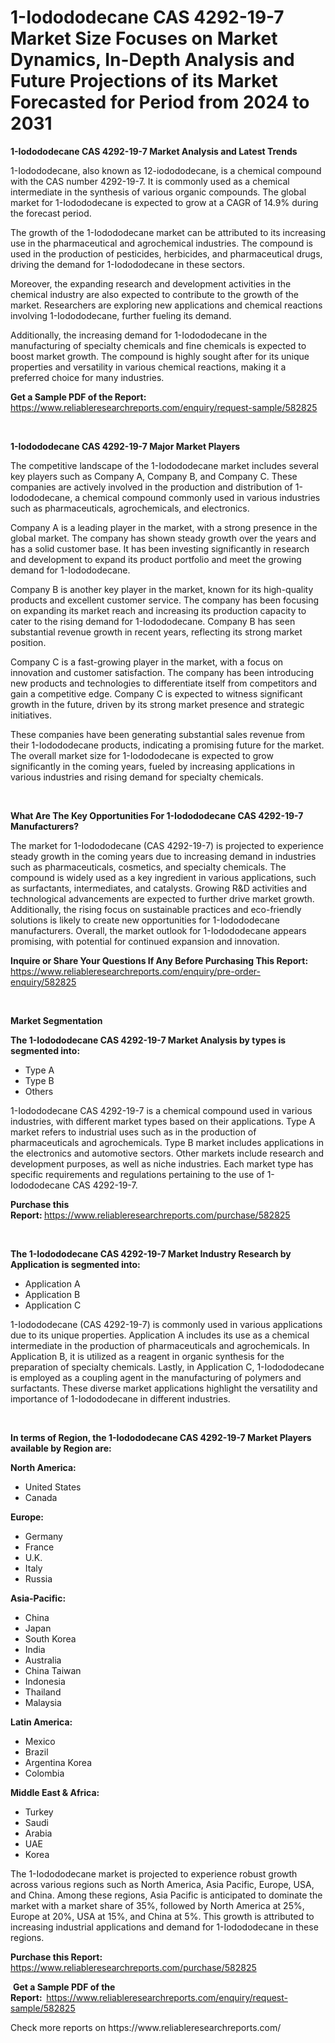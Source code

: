 <p><h1>1-Iodododecane CAS 4292-19-7 Market Size Focuses on Market Dynamics, In-Depth Analysis and Future Projections of its Market Forecasted for Period from 2024 to 2031</h1></p><p><strong>1-Iodododecane CAS 4292-19-7 Market Analysis and Latest Trends</strong></p>
<p><p>1-Iodododecane, also known as 12-iodododecane, is a chemical compound with the CAS number 4292-19-7. It is commonly used as a chemical intermediate in the synthesis of various organic compounds. The global market for 1-Iodododecane is expected to grow at a CAGR of 14.9% during the forecast period.</p><p>The growth of the 1-Iodododecane market can be attributed to its increasing use in the pharmaceutical and agrochemical industries. The compound is used in the production of pesticides, herbicides, and pharmaceutical drugs, driving the demand for 1-Iodododecane in these sectors.</p><p>Moreover, the expanding research and development activities in the chemical industry are also expected to contribute to the growth of the market. Researchers are exploring new applications and chemical reactions involving 1-Iodododecane, further fueling its demand.</p><p>Additionally, the increasing demand for 1-Iodododecane in the manufacturing of specialty chemicals and fine chemicals is expected to boost market growth. The compound is highly sought after for its unique properties and versatility in various chemical reactions, making it a preferred choice for many industries.</p></p>
<p><strong>Get a Sample PDF of the Report:&nbsp;</strong> <a href="https://www.reliableresearchreports.com/enquiry/request-sample/582825">https://www.reliableresearchreports.com/enquiry/request-sample/582825</a></p>
<p>&nbsp;</p>
<p><strong>1-Iodododecane CAS 4292-19-7 Major Market Players</strong></p>
<p><p>The competitive landscape of the 1-Iodododecane market includes several key players such as Company A, Company B, and Company C. These companies are actively involved in the production and distribution of 1-Iodododecane, a chemical compound commonly used in various industries such as pharmaceuticals, agrochemicals, and electronics.</p><p>Company A is a leading player in the market, with a strong presence in the global market. The company has shown steady growth over the years and has a solid customer base. It has been investing significantly in research and development to expand its product portfolio and meet the growing demand for 1-Iodododecane.</p><p>Company B is another key player in the market, known for its high-quality products and excellent customer service. The company has been focusing on expanding its market reach and increasing its production capacity to cater to the rising demand for 1-Iodododecane. Company B has seen substantial revenue growth in recent years, reflecting its strong market position.</p><p>Company C is a fast-growing player in the market, with a focus on innovation and customer satisfaction. The company has been introducing new products and technologies to differentiate itself from competitors and gain a competitive edge. Company C is expected to witness significant growth in the future, driven by its strong market presence and strategic initiatives.</p><p>These companies have been generating substantial sales revenue from their 1-Iodododecane products, indicating a promising future for the market. The overall market size for 1-Iodododecane is expected to grow significantly in the coming years, fueled by increasing applications in various industries and rising demand for specialty chemicals.</p></p>
<p>&nbsp;</p>
<p><strong>What Are The Key Opportunities For 1-Iodododecane CAS 4292-19-7 Manufacturers?</strong></p>
<p><p>The market for 1-Iodododecane (CAS 4292-19-7) is projected to experience steady growth in the coming years due to increasing demand in industries such as pharmaceuticals, cosmetics, and specialty chemicals. The compound is widely used as a key ingredient in various applications, such as surfactants, intermediates, and catalysts. Growing R&D activities and technological advancements are expected to further drive market growth. Additionally, the rising focus on sustainable practices and eco-friendly solutions is likely to create new opportunities for 1-Iodododecane manufacturers. Overall, the market outlook for 1-Iodododecane appears promising, with potential for continued expansion and innovation.</p></p>
<p><strong>Inquire or Share Your Questions If Any Before Purchasing This Report:</strong> <a href="https://www.reliableresearchreports.com/enquiry/pre-order-enquiry/582825">https://www.reliableresearchreports.com/enquiry/pre-order-enquiry/582825</a></p>
<p>&nbsp;</p>
<p><strong>Market Segmentation</strong></p>
<p><strong>The 1-Iodododecane CAS 4292-19-7 Market Analysis by types is segmented into:</strong></p>
<p><ul><li>Type A</li><li>Type B</li><li>Others</li></ul></p>
<p><p>1-Iodododecane CAS 4292-19-7 is a chemical compound used in various industries, with different market types based on their applications. Type A market refers to industrial uses such as in the production of pharmaceuticals and agrochemicals. Type B market includes applications in the electronics and automotive sectors. Other markets include research and development purposes, as well as niche industries. Each market type has specific requirements and regulations pertaining to the use of 1-Iodododecane CAS 4292-19-7.</p></p>
<p><strong>Purchase this Report:&nbsp;</strong><a href="https://www.reliableresearchreports.com/purchase/582825">https://www.reliableresearchreports.com/purchase/582825</a></p>
<p>&nbsp;</p>
<p><strong>The 1-Iodododecane CAS 4292-19-7 Market Industry Research by Application is segmented into:</strong></p>
<p><ul><li>Application A</li><li>Application B</li><li>Application C</li></ul></p>
<p><p>1-Iodododecane (CAS 4292-19-7) is commonly used in various applications due to its unique properties. Application A includes its use as a chemical intermediate in the production of pharmaceuticals and agrochemicals. In Application B, it is utilized as a reagent in organic synthesis for the preparation of specialty chemicals. Lastly, in Application C, 1-Iodododecane is employed as a coupling agent in the manufacturing of polymers and surfactants. These diverse market applications highlight the versatility and importance of 1-Iodododecane in different industries.</p></p>
<p>&nbsp;</p>
<p><strong>In terms of Region, the 1-Iodododecane CAS 4292-19-7 Market Players available by Region are:</strong></p>
<p>
    <p> <strong> North America: </strong>
        <ul>
            <li>United States</li>
            <li>Canada</li>
        </ul>
        </p> 
    <p> <strong> Europe: </strong>
        <ul>
            <li>Germany</li>
            <li>France</li>
            <li>U.K.</li>
            <li>Italy</li>
            <li>Russia</li>
        </ul>
        </p> 
    <p> <strong> Asia-Pacific: </strong>
        <ul>
            <li>China</li>
            <li>Japan</li>
            <li>South Korea</li>
            <li>India</li>
            <li>Australia</li>
            <li>China Taiwan</li>
            <li>Indonesia</li>
            <li>Thailand</li>
            <li>Malaysia</li>
        </ul>
        </p> 
    <p> <strong> Latin America: </strong>
        <ul>
            <li>Mexico</li>
            <li>Brazil</li>
            <li>Argentina Korea</li>
            <li>Colombia</li>
        </ul>
        </p> 
    <p> <strong> Middle East & Africa: </strong>
        <ul>
            <li>Turkey</li>
            <li>Saudi</li>
            <li>Arabia</li>
            <li>UAE</li>
            <li>Korea</li>
        </ul>
    </p>
    </p>
<p><p>The 1-Iodododecane market is projected to experience robust growth across various regions such as North America, Asia Pacific, Europe, USA, and China. Among these regions, Asia Pacific is anticipated to dominate the market with a market share of 35%, followed by North America at 25%, Europe at 20%, USA at 15%, and China at 5%. This growth is attributed to increasing industrial applications and demand for 1-Iodododecane in these regions.</p></p>
<p><strong>Purchase this Report: </strong><a href="https://www.reliableresearchreports.com/purchase/582825">https://www.reliableresearchreports.com/purchase/582825</a></p>
<p>&nbsp;<strong>Get a Sample PDF of the Report:&nbsp;&nbsp;</strong><a href="https://www.reliableresearchreports.com/enquiry/request-sample/582825">https://www.reliableresearchreports.com/enquiry/request-sample/582825</a></p>
<p><strong></strong></p>
<p>Check more reports on https://www.reliableresearchreports.com/</p>